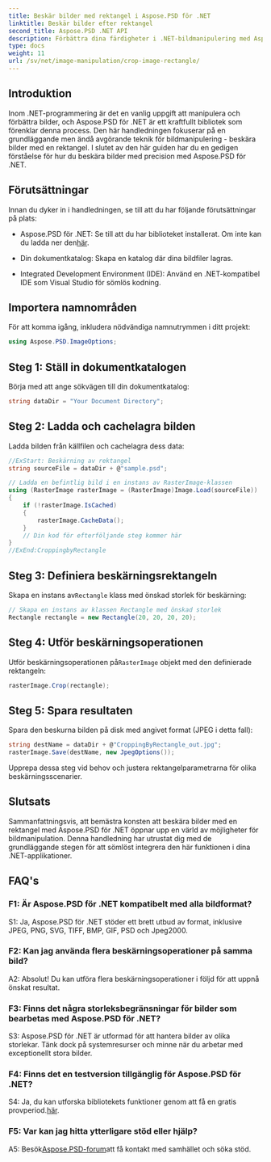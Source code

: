 ```yaml
---
title: Beskär bilder med rektangel i Aspose.PSD för .NET
linktitle: Beskär bilder efter rektangel
second_title: Aspose.PSD .NET API
description: Förbättra dina färdigheter i .NET-bildmanipulering med Aspose.PSD. Lär dig steg-för-steg bildbeskärning med hjälp av rektanglar för precision.
type: docs
weight: 11
url: /sv/net/image-manipulation/crop-image-rectangle/
---
```

## Introduktion

Inom .NET-programmering är det en vanlig uppgift att manipulera och förbättra bilder, och Aspose.PSD för .NET är ett kraftfullt bibliotek som förenklar denna process. Den här handledningen fokuserar på en grundläggande men ändå avgörande teknik för bildmanipulering - beskära bilder med en rektangel. I slutet av den här guiden har du en gedigen förståelse för hur du beskära bilder med precision med Aspose.PSD för .NET.

## Förutsättningar

Innan du dyker in i handledningen, se till att du har följande förutsättningar på plats:

-  Aspose.PSD för .NET: Se till att du har biblioteket installerat. Om inte kan du ladda ner den[här](https://releases.aspose.com/psd/net/).

- Din dokumentkatalog: Skapa en katalog där dina bildfiler lagras.

- Integrated Development Environment (IDE): Använd en .NET-kompatibel IDE som Visual Studio för sömlös kodning.

## Importera namnområden

För att komma igång, inkludera nödvändiga namnutrymmen i ditt projekt:

```csharp
using Aspose.PSD.ImageOptions;
```

## Steg 1: Ställ in dokumentkatalogen

Börja med att ange sökvägen till din dokumentkatalog:

```csharp
string dataDir = "Your Document Directory";
```

## Steg 2: Ladda och cachelagra bilden

Ladda bilden från källfilen och cachelagra dess data:

```csharp
//ExStart: Beskärning av rektangel
string sourceFile = dataDir + @"sample.psd";

// Ladda en befintlig bild i en instans av RasterImage-klassen
using (RasterImage rasterImage = (RasterImage)Image.Load(sourceFile))
{
    if (!rasterImage.IsCached)
    {
        rasterImage.CacheData();
    }
    // Din kod för efterföljande steg kommer här
}
//ExEnd:CroppingbyRectangle
```

## Steg 3: Definiera beskärningsrektangeln

 Skapa en instans av`Rectangle` klass med önskad storlek för beskärning:

```csharp
// Skapa en instans av klassen Rectangle med önskad storlek
Rectangle rectangle = new Rectangle(20, 20, 20, 20);
```

## Steg 4: Utför beskärningsoperationen

 Utför beskärningsoperationen på`RasterImage` objekt med den definierade rektangeln:

```csharp
rasterImage.Crop(rectangle);
```

## Steg 5: Spara resultaten

Spara den beskurna bilden på disk med angivet format (JPEG i detta fall):

```csharp
string destName = dataDir + @"CroppingByRectangle_out.jpg";
rasterImage.Save(destName, new JpegOptions());
```

Upprepa dessa steg vid behov och justera rektangelparametrarna för olika beskärningsscenarier.

## Slutsats

Sammanfattningsvis, att bemästra konsten att beskära bilder med en rektangel med Aspose.PSD för .NET öppnar upp en värld av möjligheter för bildmanipulation. Denna handledning har utrustat dig med de grundläggande stegen för att sömlöst integrera den här funktionen i dina .NET-applikationer.

## FAQ's

### F1: Är Aspose.PSD för .NET kompatibelt med alla bildformat?

S1: Ja, Aspose.PSD för .NET stöder ett brett utbud av format, inklusive JPEG, PNG, SVG, TIFF, BMP, GIF, PSD och Jpeg2000.

### F2: Kan jag använda flera beskärningsoperationer på samma bild?

A2: Absolut! Du kan utföra flera beskärningsoperationer i följd för att uppnå önskat resultat.

### F3: Finns det några storleksbegränsningar för bilder som bearbetas med Aspose.PSD för .NET?

S3: Aspose.PSD för .NET är utformad för att hantera bilder av olika storlekar. Tänk dock på systemresurser och minne när du arbetar med exceptionellt stora bilder.

### F4: Finns det en testversion tillgänglig för Aspose.PSD för .NET?

 S4: Ja, du kan utforska bibliotekets funktioner genom att få en gratis provperiod.[här](https://releases.aspose.com/).

### F5: Var kan jag hitta ytterligare stöd eller hjälp?

 A5: Besök[Aspose.PSD-forum](https://forum.aspose.com/c/psd/34)att få kontakt med samhället och söka stöd.